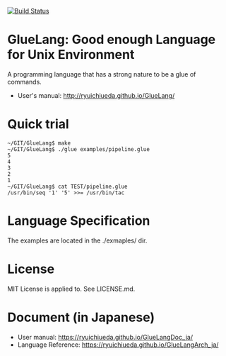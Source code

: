 [![Build Status](https://travis-ci.org/ryuichiueda/GlueLang.svg?branch=master)](https://travis-ci.org/ryuichiueda/GlueLang)

# GlueLang: Good enough Language for Unix Environment

A programming language that has a strong nature to be a glue of commands.

* User's manual: http://ryuichiueda.github.io/GlueLang/

# Quick trial

```
~/GIT/GlueLang$ make
~/GIT/GlueLang$ ./glue examples/pipeline.glue
5
4
3
2
1
~/GIT/GlueLang$ cat TEST/pipeline.glue 
/usr/bin/seq '1' '5' >>= /usr/bin/tac
```

# Language Specification

The examples are located in the ./exmaples/ dir.


# License

MIT License is applied to. See LICENSE.md.

# Document (in Japanese)

* User manual: https://ryuichiueda.github.io/GlueLangDoc_ja/
* Language Reference: https://ryuichiueda.github.io/GlueLangArch_ja/
